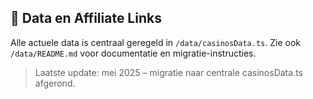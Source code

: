 ## 🔗 Data en Affiliate Links

Alle actuele data is centraal geregeld in `/data/casinosData.ts`. Zie ook `/data/README.md` voor documentatie en migratie-instructies.

> Laatste update: mei 2025 – migratie naar centrale casinosData.ts afgerond.
